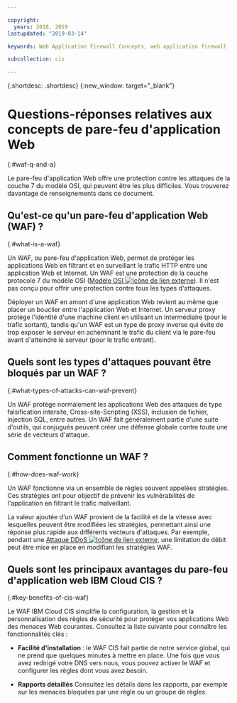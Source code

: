 ```yaml
---

copyright:
  years: 2018, 2019
lastupdated: "2019-03-14"

keywords: Web Application Firewall Concepts, web application firewall

subcollection: cis

---
```


{:shortdesc: .shortdesc}
{:new_window: target="_blank"}

# Questions-réponses relatives aux concepts de pare-feu d'application Web
{:#waf-q-and-a}

Le pare-feu d'application Web offre une protection contre les attaques de la couche 7 du modèle OSI, qui peuvent être les plus difficiles. Vous trouverez davantage de renseignements dans ce document.

## Qu'est-ce qu'un pare-feu d'application Web (WAF) ?
{:#what-is-a-waf}

Un WAF, ou pare-feu d'application Web, permet de protéger les applications Web en filtrant et en surveillant le trafic HTTP entre une application Web et Internet. Un WAF est une protection de la couche protocole 7 du modèle OSI ([Modèle OSI ![Icône de lien externe](../../icons/launch-glyph.svg "Icône de lien externe")](https://en.wikipedia.org/wiki/OSI_model)). Il n'est pas conçu pour offrir une protection contre tous les types d'attaques. 

Déployer un WAF en amont d'une application Web revient au même que placer un bouclier entre l'application Web et Internet. Un serveur proxy protège l'identité d'une machine client en utilisant un intermédiaire (pour le trafic sortant), tandis qu'un WAF est un type de proxy inverse qui évite de trop exposer le serveur en acheminant le trafic du client via le pare-feu avant d'atteindre le serveur (pour le trafic entrant).

## Quels sont les types d'attaques pouvant être bloqués par un WAF ?
{:#what-types-of-attacks-can-waf-prevent}

Un WAF protège normalement les applications Web des attaques de type falsification intersite, Cross-site-Scripting (XSS), inclusion de fichier, injection SQL, entre autres. Un WAF fait généralement partie d'une suite d'outils, qui conjugués peuvent créer une défense globale contre toute une série de vecteurs d'attaque.

## Comment fonctionne un WAF ?
{:#how-does-waf-work}

Un WAF fonctionne via un ensemble de règles souvent appelées stratégies. Ces stratégies ont pour objectif de prévenir les vulnérabilités de l'application en filtrant le trafic malveillant. 

La valeur ajoutée d'un WAF provient de la facilité et de la vitesse avec lesquelles peuvent être modifiées les stratégies, permettant ainsi une réponse plus rapide aux différents vecteurs d'attaques. Par exemple, pendant une [Attaque DDoS ![Icône de lien externe](../../icons/launch-glyph.svg "Icône de lien externe")](https://en.wikipedia.org/wiki/Denial-of-service_attack), une limitation de débit peut être mise en place en modifiant les stratégies WAF.

## Quels sont les principaux avantages du pare-feu d'application web IBM Cloud CIS ? 
{:#key-benefits-of-cis-waf}

Le WAF IBM Cloud CIS simplifie la configuration, la gestion et la personnalisation des règles de sécurité pour protéger vos applications Web des menaces Web courantes. Consultez la liste suivante pour connaître les fonctionnalités clés : 

 * **Facilité d'installation** : le WAF CIS fait partie de notre service global, qui ne prend que quelques minutes à mettre en place. Une fois que vous avez redirigé votre DNS vers nous, vous pouvez activer le WAF et configurer les règles dont vous avez besoin. 

 * **Rapports détaillés** Consultez les détails dans les rapports, par exemple sur les menaces bloquées par une règle ou un groupe de règles. 
